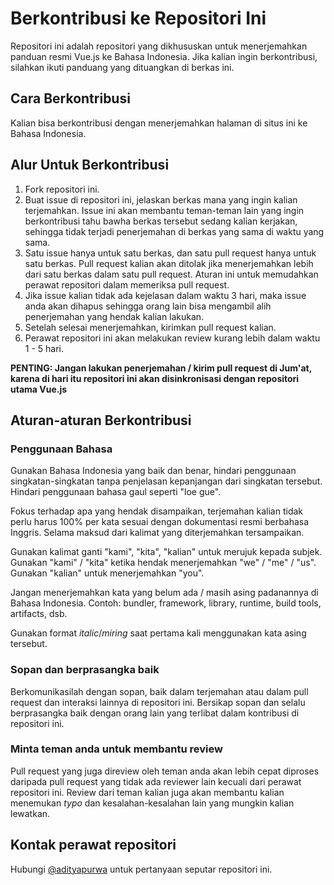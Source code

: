 # Berkontribusi ke Repositori Ini

Repositori ini adalah repositori yang dikhususkan untuk menerjemahkan panduan resmi Vue.js ke Bahasa Indonesia. Jika kalian ingin berkontribusi, silahkan ikuti panduang yang dituangkan di berkas ini.

## Cara Berkontribusi

Kalian bisa berkontribusi dengan menerjemahkan halaman di situs ini ke Bahasa Indonesia.

## Alur Untuk Berkontribusi

1. Fork repositori ini.
2. Buat issue di repositori ini, jelaskan berkas mana yang ingin kalian terjemahkan. Issue ini akan membantu teman-teman lain yang ingin berkontribusi tahu bawha berkas tersebut sedang kalian kerjakan, sehingga tidak terjadi penerjemahan di berkas yang sama di waktu yang sama.
3. Satu issue hanya untuk satu berkas, dan satu pull request hanya untuk satu berkas. Pull request kalian akan ditolak jika menerjemahkan lebih dari satu berkas dalam satu pull request. Aturan ini untuk memudahkan perawat repositori dalam memeriksa pull request.
4. Jika issue kalian tidak ada kejelasan dalam waktu 3 hari, maka issue anda akan dihapus sehingga orang lain bisa mengambil alih penerjemahan yang hendak kalian lakukan.
5. Setelah selesai menerjemahkan, kirimkan pull request kalian.
6. Perawat repositori ini akan melakukan review kurang lebih dalam waktu 1 - 5 hari.

**PENTING: Jangan lakukan penerjemahan / kirim pull request di Jum'at, karena di hari itu repositori ini akan disinkronisasi dengan repositori utama Vue.js**

## Aturan-aturan Berkontribusi

### Penggunaan Bahasa

Gunakan Bahasa Indonesia yang baik dan benar, hindari penggunaan singkatan-singkatan tanpa penjelasan kepanjangan dari singkatan tersebut. Hindari penggunaan bahasa gaul seperti "loe gue".

Fokus terhadap apa yang hendak disampaikan, terjemahan kalian tidak perlu harus 100% per kata sesuai dengan dokumentasi resmi berbahasa Inggris. Selama maksud dari kalimat yang diterjemahkan tersampaikan.

Gunakan kalimat ganti "kami", "kita", "kalian" untuk merujuk kepada subjek. Gunakan "kami" / "kita" ketika hendak menerjemahkan "we" / "me" / "us". Gunakan "kalian" untuk menerjemahkan "you".

Jangan menerjemahkan kata yang belum ada / masih asing padanannya di Bahasa Indonesia. Contoh: bundler, framework, library, runtime, build tools, artifacts, dsb.

Gunakan format _italic_/_miring_ saat pertama kali menggunakan kata asing tersebut.

### Sopan dan berprasangka baik

Berkomunikasilah dengan sopan, baik dalam terjemahan atau dalam pull request dan interaksi lainnya di repositori ini. Bersikap sopan dan selalu berprasangka baik dengan orang lain yang terlibat dalam kontribusi di repositori ini.

### Minta teman anda untuk membantu review

Pull request yang juga direview oleh teman anda akan lebih cepat diproses daripada pull request yang tidak ada reviewer lain kecuali dari perawat repositori ini. Review dari teman kalian juga akan membantu kalian menemukan _typo_ dan kesalahan-kesalahan lain yang mungkin kalian lewatkan.

## Kontak perawat repositori

Hubungi [@adityapurwa](https://github.com/adityapurwa) untuk pertanyaan seputar repositori ini.